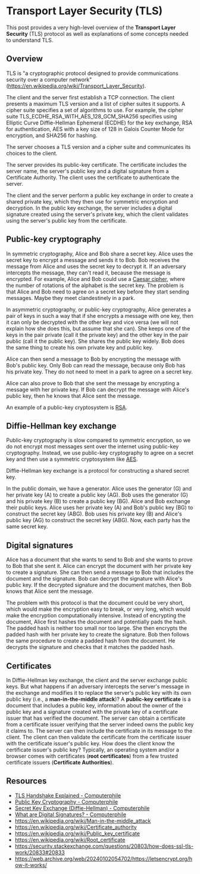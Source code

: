 # Transport Layer Security (TLS)

This post provides a very high-level overview of the **Transport Layer Security** (TLS) protocol as well as explanations of some concepts needed to understand TLS.

## Overview

TLS is "a cryptographic protocol designed to provide communications security over a computer network" (https://en.wikipedia.org/wiki/Transport_Layer_Security).

The client and the server first establish a TCP connection. The client presents a maximum TLS version and a list of cipher suites it supports. A cipher suite specifies a set of algorithms to use. For example, the cipher suite TLS_ECDHE_RSA_WITH_AES_128_GCM_SHA256 specifies using Elliptic Curve Diffie-Hellman Ephemeral (ECDHE) for the key exchange, RSA for authentication, AES with a key size of 128 in Galois Counter Mode for encryption, and SHA256 for hashing.

The server chooses a TLS version and a cipher suite and communicates its choices to the client.

The server provides its public-key certificate. The certificate includes the server name, the server's public key and a digital signature from a Certificate Authority. The client uses the certificate to authenticate the server.

The client and the server perform a public key exchange in order to create a shared private key, which they then use for symmetric encryption and decryption. In the public key exchange, the server includes a digital signature created using the server's private key, which the client validates using the server's public key from the certificate.

## Public-key cryptography

In symmetric cryptography, Alice and Bob share a secret key. Alice uses the secret key to encrypt a message and sends it to Bob. Bob receives the message from Alice and uses the secret key to decrypt it. If an adversary intercepts the message, they can't read it, because the message is encrypted. For example, Alice and Bob could use a [Caesar cipher](https://en.wikipedia.org/wiki/Caesar_cipher), where the number of rotations of the alphabet is the secret key. The problem is that Alice and Bob need to agree on a secret key before they start sending messages. Maybe they meet clandestinely in a park.

In asymmetric cryptography, or public-key cryptography, Alice generates a pair of keys in such a way that if she encrypts a message with one key, then it can only be decrypted with the other key and vice versa (we will not explain how she does this, but assume that she can). She keeps one of the keys in the pair private (call it the private key) and the other key in the pair public (call it the public key). She shares the public key widely. Bob does the same thing to create his own private key and public key.

Alice can then send a message to Bob by encrypting the message with Bob's public key. Only Bob can read the message, because only Bob has his private key. They do not need to meet in a park to agree on a secret key.

Alice can also prove to Bob that she sent the message by encrypting a message with her private key. If Bob can decrypt the message with Alice's public key, then he knows that Alice sent the message.

An example of a public-key cryptosystem is [RSA](https://en.wikipedia.org/wiki/RSA_(cryptosystem)).

## Diffie-Hellman key exchange

Public-key cryptography is slow compared to symmetric encryption, so we do not encrypt most messages sent over the internet using public-key cryptography. Instead, we use public-key cryptography to agree on a secret key and then use a symmetric cryptosystem like [AES](https://en.wikipedia.org/wiki/Advanced_Encryption_Standard).

Diffie-Hellman key exchange is a protocol for constructing a shared secret key.

In the public domain, we have a generator. Alice uses the generator (G) and her private key (A) to create a public key (AG). Bob uses the generator (G) and his private key (B) to create a public key (BG). Alice and Bob exchange their public keys. Alice uses her private key (A) and Bob's public key (BG) to construct the secret key (ABG). Bob uses his private key (B) and Alice's public key (AG) to construct the secret key (ABG). Now, each party has the same secret key.

## Digital signatures

Alice has a document that she wants to send to Bob and she wants to prove to Bob that she sent it. Alice can encrypt the document with her private key to create a signature. She can then send a message to Bob that includes the document and the signature. Bob can decrypt the signature with Alice's public key. If the decrypted signature and the document matches, then Bob knows that Alice sent the message.

The problem with this protocol is that the document could be very short, which would make the encryption easy to break, or very long, which would make the encryption computationally intensive. Instead of encrypting the document, Alice first hashes the document and potentially pads the hash. The padded hash is neither too small nor too large. She then encrypts the padded hash with her private key to create the signature. Bob then follows the same procedure to create a padded hash from the document. He decrypts the signature and checks that it matches the padded hash.

## Certificates

In Diffie-Hellman key exchange, the client and the server exchange public keys. But what happens if an adversary intercepts the server's message in the exchange and modifies it to replace the server's public key with its own public key (i.e., a **man-in-the-middle attack**)? A **public-key certificate** is a document that includes a public key, information about the owner of the public key and a signature created with the private key of a certificate issuer that has verified the document. The server can obtain a certificate from a certificate issuer verifying that the server indeed owns the public key it claims to. The server can then include the certificate in its message to the client. The client can then validate the certificate from the certificate issuer with the certificate issuer's public key. How does the client know the certificate issuer's public key? Typically, an operating system and/or a browser comes with certificates (**root certificates**) from a few trusted certificate issuers (**Certificate Authorities**).

## Resources

* [TLS Handshake Explained - Computerphile](https://www.youtube.com/watch?v=86cQJ0MMses&t=322s)
* [Public Key Cryptography - Computerphile](https://www.youtube.com/watch?v=GSIDS_lvRv4)
* [Secret Key Exchange (Diffie-Hellman) - Computerphile](https://www.youtube.com/watch?v=NmM9HA2MQGI)
* [What are Digital Signatures? - Computerphile](https://www.youtube.com/watch?v=s22eJ1eVLTU&t=309s)
* https://en.wikipedia.org/wiki/Man-in-the-middle_attack
* https://en.wikipedia.org/wiki/Certificate_authority
* https://en.wikipedia.org/wiki/Public_key_certificate
* https://en.wikipedia.org/wiki/Root_certificate
* https://security.stackexchange.com/questions/20803/how-does-ssl-tls-work/20833#20833
* https://web.archive.org/web/20240102054702/https://letsencrypt.org/how-it-works/







